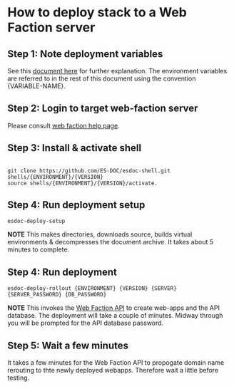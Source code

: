 # How to deploy stack to a Web Faction server

##	Step 1: Note deployment variables

See this [document here](https://github.com/ES-DOC/esdoc-docs/blob/master/deployments/deployment-variables.md) for further explanation.  The environment variables are referred to in the rest of this document using the convention {VARIABLE-NAME}.

##	Step 2: Login to target web-faction server

Please consult [web faction help page](https://docs.webfaction.com/user-guide/access.html#connecting-with-ssh).

##	Step 3: Install & activate shell

<pre><code>
git clone https://github.com/ES-DOC/esdoc-shell.git shells/{ENVIRONMENT}/{VERSION}
source shells/{ENVIRONMENT}/{VERSION}/activate.</pre></code>

##	Step 4: Run deployment setup 

<pre><code>esdoc-deploy-setup</pre></code>

**NOTE** This makes directories, downloads source, builds virtual environments & decompresses the document archive.  It takes about 5 minutes to complete.

##	Step 4: Run deployment

<pre><code>esdoc-deploy-rollout {ENVIRONMENT} {VERSION} {SERVER} {SERVER_PASSWORD} {DB_PASSWORD}</pre></code>

**NOTE** This invokes the [Web Faction API](https://docs.webfaction.com/xmlrpc-api/apiref.html) to create web-apps and the API database.  The deployment will take a couple of minutes.  Midway through you will be prompted for the API database password.

##	Step 5: Wait a few minutes

It takes a few minutes for the Web Faction API to propogate domain name rerouting to thte newly deployed webapps.  Therefore wait a little before testing.

